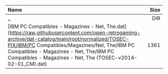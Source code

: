 |Name|Size|
|:---|---:|
|[..](../index.html)|DIR|
|[IBM PC Compatibles - Magazines - Net, The.dat](https://raw.githubusercontent.com/open-retrogaming-archive/dat-catalog/main/root/normalized/TOSEC-PIX/IBM/PC Compatibles/Magazines/Net, The/IBM PC Compatibles - Magazines - Net, The/IBM PC Compatibles - Magazines - Net, The (TOSEC-v2014-02-01_CM).dat)|1361|

